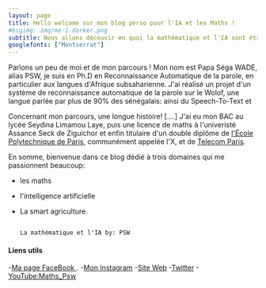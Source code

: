 ```yaml
---
layout: page
title: Hello welcome sur mon blog perso pour l'IA et les Maths !
#bigimg: img/me-1-darker.png
subtitle: Nous allons découvir en quoi la mathématique et l'IA sont étroitement liées. 
googlefonts: ["Montserrat"]
---
```

Parlons un peu de moi et de mon parcours ! 
Mon nom est Papa Séga WADE, alias PSW, je suis en Ph.D en Reconnaissance Automatique de la parole, en particulier aux langues d'Afrique subsaharienne. 
J'ai réalisé un projet d'un système de reconnaissance automatique de la parole sur le Wolof, une langue parlée par plus de 90% des sénégalais: ainsi du Speech-To-Text et 

Concernant mon parcours, une longue histoire! [....] J'ai eu mon BAC au lycée Seydina Limamou Laye, puis une licence de maths à l'univeristé Assance Seck de Ziguichor et enfin titulaire d'un double diplôme de [l'École Polytechnique de Paris](https://www.polytechnique.edu/), communément appelée l'X, et de [Telecom Paris](https://www.telecom-paris.fr/). 


 En somme, bienvenue dans ce blog dédié à trois domaines qui me passionnent beaucoup:
- les maths
- l'intelligence artificielle
- La smart agriculture.   

                                                                                                                                La mathématique et l'IA by: PSW

#### Liens utils 

 -[Ma page FaceBook ](https://fb.me/MathsFacilesWadePs).
 -[Mon Instagram](https://instagram.com/maths_psw/)
 -[Site Web](triangletude.jimdo.com)
 -[Twitter](https://twitter.com/papasegaw)
 -[YouTube:Maths_Psw](https://www.youtube.com/channel/UCHsqYloOtfIrah4vH08H3Sw)
